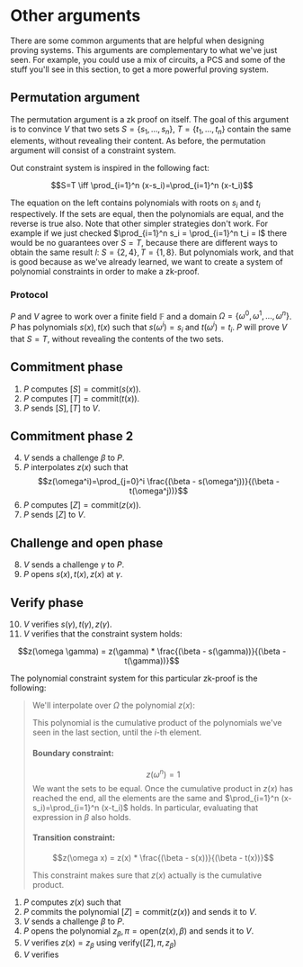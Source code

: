 # Other arguments
There are some common arguments that are helpful when designing proving systems. This arguments are complementary to what we've just seen. For example, you could use a mix of circuits, a PCS and some of the stuff you'll see in this section, to get a more powerful proving system.

## Permutation argument
The permutation argument is a zk proof on itself. The goal of this argument is to convince $V$ that two sets $S=\{s_1, \dots, s_n\}$, $T=\{t_1, \dots, t_n\}$ contain the same elements, without revealing their content. As before, the permutation argument will consist of a constraint system.

Out constraint system is inspired in the following fact:

$$S=T \iff \prod_{i=1}^n (x-s_i)=\prod_{i=1}^n (x-t_i)$$

The equation on the left contains polynomials with roots on $s_i$ and $t_i$ respectively. If the sets are equal, then the polynomials are equal, and the reverse is true also. Note that other simpler strategies don't work. For example if we just checked $\prod_{i=1}^n s_i = \prod_{i=1}^n t_i = l$ there would be no guarantees over $S=T$, because there are different ways to obtain the same result $l$: $S=\{2, 4\}, T=\{1, 8\}$. But polynomials work, and that is good because as we've already learned, we want to create a system of polynomial constraints in order to make a zk-proof.

### Protocol
$P$ and $V$ agree to work over a finite field $\mathbb{F}$ and a domain $\Omega=\{\omega^0, \omega^1, \dots, \omega^n\}$. $P$ has polynomials $s(x), t(x)$ such that $s(\omega^i)=s_i$ and $t(\omega^i)=t_i$. $P$ will prove $V$ that $S=T$, without revealing the contents of the two sets.

## Commitment phase
1. $P$ computes $[S]=\text{commit}(s(x))$.
2. $P$ computes $[T]=\text{commit}(t(x))$.
3. $P$ sends $[S], [T]$ to $V$.

## Commitment phase 2
4. $V$ sends a challenge $\beta$ to $P$.
5. $P$ interpolates $z(x)$ such that $$z(\omega^i)=\prod_{j=0}^i \frac{(\beta - s(\omega^j))}{(\beta - t(\omega^j))}$$
6. $P$ computes $[Z]=\text{commit}(z(x))$.
7. $P$ sends $[Z]$ to $V$.

## Challenge and open phase
8. $V$ sends a challenge $\gamma$ to $P$.
9. $P$ opens $s(x), t(x), z(x)$ at $\gamma$.

## Verify phase
10. $V$ verifies $s(\gamma), t(\gamma), z(\gamma)$.
11. $V$ verifies that the constraint system holds:

$$z(\omega \gamma) = z(\gamma) * \frac{(\beta - s(\gamma))}{(\beta - t(\gamma))}$$

The polynomial constraint system for this particular zk-proof is the following:

> We'll interpolate over $\Omega$ the polynomial $z(x)$:
>  
> This polynomial is the cumulative product of the polynomials we've seen in the last section, until the $i$-th element. 
>
> #### Boundary constraint:
>  $$z(\omega^n) = 1 $$
> We want the sets to be equal. Once the cumulative product in $z(x)$ has reached the end, all the elements are the same
> and $\prod_{i=1}^n (x-s_i)=\prod_{i=1}^n (x-t_i)$ holds. In particular, evaluating that expression in $\beta$ also holds.
>
> #### Transition constraint:
>  $$z(\omega x) = z(x) * \frac{(\beta - s(x))}{(\beta - t(x))}$$
>
> This constraint makes sure that $z(x)$ actually is the cumulative product.

1. $P$ computes $z(x)$ such that 
2. $P$ commits the polynomial $[Z]=\text{commit}(z(x))$ and sends it to $V$.
3. $V$ sends a challenge $\beta$ to $P$.
4. $P$ opens the polynomial $z_{\beta}, \pi = \text{open}(z(x), \beta)$ and sends it to $V$.
5. $V$ verifies $z(x)=z_{\beta}$ using $\text{verify}([Z], \pi, z_{\beta})$ 
6. $V$ verifies 


